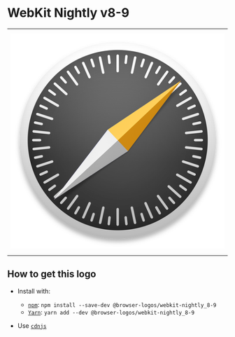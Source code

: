 # WebKit Nightly v8-9

<table>
    <tbody>
        <tr>
            <td height="512px" width="512px">
                <a href="./"><img width="500px" src="webkit-nightly_8-9_512x512.png" alt="WebKit Nightly v8-9 browser logo"></a>
            </td>
        <tr>
    </tbody>
</table>


## How to get this logo

* Install with:

  * [`npm`](https://www.npmjs.com/): `npm install --save-dev @browser-logos/webkit-nightly_8-9`
  * [`Yarn`](https://yarnpkg.com/): `yarn add --dev @browser-logos/webkit-nightly_8-9`

* Use [`cdnjs`](https://cdnjs.com/libraries/browser-logos)

